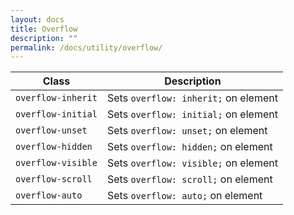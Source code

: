 ```yaml
---
layout: docs
title: Overflow
description: ""
permalink: /docs/utility/overflow/
---
```


| Class              | Description                          |
| ------------------ | ------------------------------------ |
| `overflow-inherit` | Sets `overflow: inherit;` on element |
| `overflow-initial` | Sets `overflow: initial;` on element |
| `overflow-unset`   | Sets `overflow: unset;` on element   |
| `overflow-hidden`  | Sets `overflow: hidden;` on element  |
| `overflow-visible` | Sets `overflow: visible;` on element |
| `overflow-scroll`  | Sets `overflow: scroll;` on element  |
| `overflow-auto`    | Sets `overflow: auto;` on element    |
